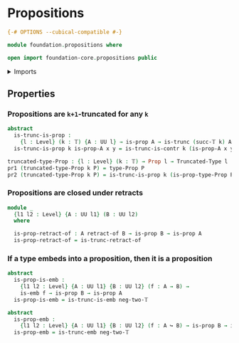 # Propositions

```agda
{-# OPTIONS --cubical-compatible #-}

module foundation.propositions where

open import foundation-core.propositions public
```

<details><summary>Imports</summary>

```agda
open import foundation.contractible-types
open import foundation.dependent-pair-types
open import foundation.embeddings
open import foundation.retracts-of-types
open import foundation.universe-levels

open import foundation-core.retractions
open import foundation-core.truncated-types
open import foundation-core.truncation-levels
```

</details>

## Properties

### Propositions are `k+1`-truncated for any `k`

```agda
abstract
  is-trunc-is-prop :
    {l : Level} (k : 𝕋) {A : UU l} → is-prop A → is-trunc (succ-𝕋 k) A
  is-trunc-is-prop k is-prop-A x y = is-trunc-is-contr k (is-prop-A x y)

truncated-type-Prop : {l : Level} (k : 𝕋) → Prop l → Truncated-Type l (succ-𝕋 k)
pr1 (truncated-type-Prop k P) = type-Prop P
pr2 (truncated-type-Prop k P) = is-trunc-is-prop k (is-prop-type-Prop P)
```

### Propositions are closed under retracts

```agda
module _
  {l1 l2 : Level} {A : UU l1} (B : UU l2)
  where

  is-prop-retract-of : A retract-of B → is-prop B → is-prop A
  is-prop-retract-of = is-trunc-retract-of
```

### If a type embeds into a proposition, then it is a proposition

```agda
abstract
  is-prop-is-emb :
    {l1 l2 : Level} {A : UU l1} {B : UU l2} (f : A → B) →
    is-emb f → is-prop B → is-prop A
  is-prop-is-emb = is-trunc-is-emb neg-two-𝕋

abstract
  is-prop-emb :
    {l1 l2 : Level} {A : UU l1} {B : UU l2} (f : A ↪ B) → is-prop B → is-prop A
  is-prop-emb = is-trunc-emb neg-two-𝕋
```
